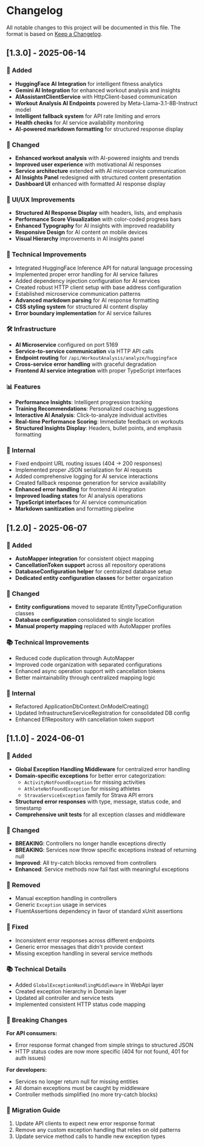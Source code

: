 # Changelog
All notable changes to this project will be documented in this file.
The format is based on [Keep a Changelog](https://keepachangelog.com/en/1.0.0/).

## [1.3.0] - 2025-06-14
### 🤖 Added
- **HuggingFace AI Integration** for intelligent fitness analytics
- **Gemini AI Integration** for enhanced workout analysis and insights
- **AIAssistantClientService** with HttpClient-based communication
- **Workout Analysis AI Endpoints** powered by Meta-Llama-3.1-8B-Instruct model
- **Intelligent fallback system** for API rate limiting and errors
- **Health checks** for AI service availability monitoring
- **AI-powered markdown formatting** for structured response display

### 🔄 Changed
- **Enhanced workout analysis** with AI-powered insights and trends
- **Improved user experience** with motivational AI responses
- **Service architecture** extended with AI microservice communication
- **AI Insights Panel** redesigned with structured content presentation
- **Dashboard UI** enhanced with formatted AI response display

### 🎨 UI/UX Improvements
- **Structured AI Response Display** with headers, lists, and emphasis
- **Performance Score Visualization** with color-coded progress bars
- **Enhanced Typography** for AI insights with improved readability
- **Responsive Design** for AI content on mobile devices
- **Visual Hierarchy** improvements in AI insights panel

### 🔧 Technical Improvements
- Integrated HuggingFace Inference API for natural language processing
- Implemented proper error handling for AI service failures
- Added dependency injection configuration for AI services
- Created robust HTTP client setup with base address configuration
- Established microservice communication patterns
- **Advanced markdown parsing** for AI response formatting
- **CSS styling system** for structured AI content display
- **Error boundary implementation** for AI service failures

### 🛠️ Infrastructure
- **AI Microservice** configured on port 5169
- **Service-to-service communication** via HTTP API calls
- **Endpoint routing** for `/api/WorkoutAnalysis/analyze/huggingface`
- **Cross-service error handling** with graceful degradation
- **Frontend AI service integration** with proper TypeScript interfaces

### 📊 Features
- **Performance Insights**: Intelligent progression tracking
- **Training Recommendations**: Personalized coaching suggestions
- **Interactive AI Analysis**: Click-to-analyze individual activities
- **Real-time Performance Scoring**: Immediate feedback on workouts
- **Structured Insights Display**: Headers, bullet points, and emphasis formatting

### 🔧 Internal
- Fixed endpoint URL routing issues (404 → 200 responses)
- Implemented proper JSON serialization for AI requests
- Added comprehensive logging for AI service interactions
- Created fallback response generation for service availability
- **Enhanced error handling** for frontend AI integration
- **Improved loading states** for AI analysis operations
- **TypeScript interfaces** for AI service communication
- **Markdown sanitization** and formatting pipeline

## [1.2.0] - 2025-06-07
### 🚀 Added
- **AutoMapper integration** for consistent object mapping
- **CancellationToken support** across all repository operations
- **DatabaseConfiguration helper** for centralized database setup
- **Dedicated entity configuration classes** for better organization

### 🔄 Changed
- **Entity configurations** moved to separate IEntityTypeConfiguration classes
- **Database configuration** consolidated to single location
- **Manual property mapping** replaced with AutoMapper profiles

### 📚 Technical Improvements
- Reduced code duplication through AutoMapper
- Improved code organization with separated configurations
- Enhanced async operation support with cancellation tokens
- Better maintainability through centralized mapping logic

### 🔧 Internal
- Refactored ApplicationDbContext.OnModelCreating()
- Updated InfrastructureServiceRegistration for consolidated DB config
- Enhanced EfRepository with cancellation token support

## [1.1.0] - 2024-06-01
### 🚀 Added
- **Global Exception Handling Middleware** for centralized error handling
- **Domain-specific exceptions** for better error categorization:
  - `ActivityNotFoundException` for missing activities
  - `AthleteNotFoundException` for missing athletes
  - `StravaServiceException` family for Strava API errors
- **Structured error responses** with type, message, status code, and timestamp
- **Comprehensive unit tests** for all exception classes and middleware

### 🔄 Changed
- **BREAKING**: Controllers no longer handle exceptions directly
- **BREAKING**: Services now throw specific exceptions instead of returning null
- **Improved**: All try-catch blocks removed from controllers
- **Enhanced**: Service methods now fail fast with meaningful exceptions

### 🧹 Removed
- Manual exception handling in controllers
- Generic `Exception` usage in services
- FluentAssertions dependency in favor of standard xUnit assertions

### 🐛 Fixed
- Inconsistent error responses across different endpoints
- Generic error messages that didn't provide context
- Missing exception handling in several service methods

### 📚 Technical Details
- Added `GlobalExceptionHandlingMiddleware` in WebApi layer
- Created exception hierarchy in Domain layer
- Updated all controller and service tests
- Implemented consistent HTTP status code mapping

### 🔧 Breaking Changes
**For API consumers:**
- Error response format changed from simple strings to structured JSON
- HTTP status codes are now more specific (404 for not found, 401 for auth issues)

**For developers:**
- Services no longer return null for missing entities
- All domain exceptions must be caught by middleware
- Controller methods simplified (no more try-catch blocks)

### 📖 Migration Guide
1. Update API clients to expect new error response format
2. Remove any custom exception handling that relies on old patterns
3. Update service method calls to handle new exception types
